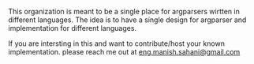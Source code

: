 <!-- ![Argparser wide-1](https://user-images.githubusercontent.com/73003119/146679406-4f367fe0-8bf9-47a9-9610-75a8526c8e20.png) -->

This organization is meant to be a single place for argparsers wirtten in different languages. The idea is to have a single design for argparser and implementation for different languages. 

If you are intersting in this and want to contribute/host your known implementation. please reach me out at eng.manish.sahani@gmail.com
